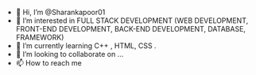 - 👋 Hi, I’m @Sharankapoor01
- 👀 I’m interested in FULL STACK DEVELOPMENT (WEB DEVELOPMENT, FRONT-END DEVELOPMENT, BACK-END DEVELOPMENT, DATABASE, FRAMEWORK) 
- 🌱 I’m currently learning C++ , HTML, CSS .
- 💞️ I’m looking to collaborate on ...
- 📫 How to reach me 

<!---
Sharankapoor01/Sharankapoor01 is a ✨ special ✨ repository because its `README.md` (this file) appears on your GitHub profile.
You can click the Preview link to take a look at your changes.
--->
